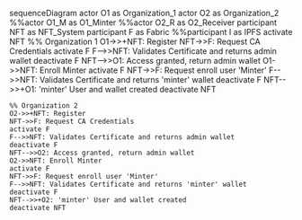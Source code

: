 sequenceDiagram
    actor O1 as Organization_1
    actor O2 as Organization_2
    %%actor O1_M as O1_Minter
    %%actor O2_R as O2_Receiver
    participant NFT as NFT_System
    participant F as Fabric
    %%participant I as IPFS
    activate NFT
    %% Organization 1
    O1->>+NFT: Register
    NFT->>F: Request CA Credentials
    activate F
    F-->>NFT: Validates Certificate and returns admin wallet
    deactivate F
    NFT-->>O1: Access granted, return admin wallet
    O1->>NFT: Enroll Minter
    activate F
    NFT->>F: Request enroll user 'Minter'
    F-->>NFT: Validates Certificate and returns 'minter' wallet
    deactivate F
    NFT-->>+O1: 'minter' User and wallet created 
    deactivate NFT

    %% Organization 2
    O2->>+NFT: Register
    NFT->>F: Request CA Credentials
    activate F
    F-->>NFT: Validates Certificate and returns admin wallet
    deactivate F
    NFT-->>O2: Access granted, return admin wallet
    O2->>NFT: Enroll Minter
    activate F
    NFT->>F: Request enroll user 'Minter'
    F-->>NFT: Validates Certificate and returns 'minter' wallet
    deactivate F
    NFT-->>+O2: 'minter' User and wallet created 
    deactivate NFT